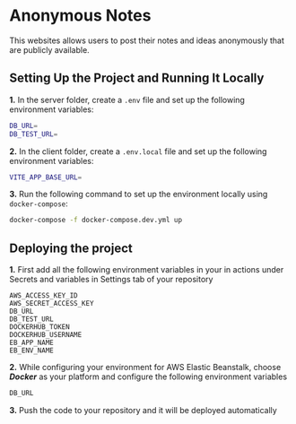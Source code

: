 # Anonymous Notes

This websites allows users to post their notes and ideas anonymously that are publicly available. 

## Setting Up the Project and Running It Locally

**1.** In the server folder, create a `.env` file and set up the following environment variables:

```bash
DB_URL=
DB_TEST_URL=
```

**2.** In the client folder, create a `.env.local` file and set up the following environment variables:

```bash
VITE_APP_BASE_URL=
```
**3.** Run the following command to set up the environment locally using `docker-compose`:
   
 ```bash
docker-compose -f docker-compose.dev.yml up
```

## Deploying the project

**1.** First add all the following environment variables in your in actions under Secrets and variables in Settings tab of your repository

```base
AWS_ACCESS_KEY_ID
AWS_SECRET_ACCESS_KEY
DB_URL
DB_TEST_URL
DOCKERHUB_TOKEN
DOCKERHUB_USERNAME
EB_APP_NAME
EB_ENV_NAME
```
**2.** While configuring your environment for AWS Elastic Beanstalk, choose ***Docker*** as your platform and configure the following environment variables
```bash
DB_URL
```
**3.** Push the code to your repository and it will be deployed automatically
